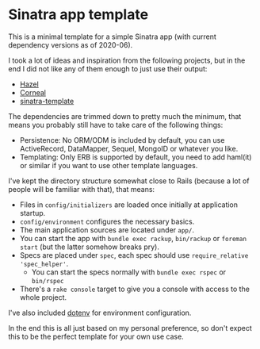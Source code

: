 # Sinatra app template

This is a minimal template for a simple Sinatra app (with current dependency versions as of 2020-06).

I took a lot of ideas and inspiration from the following projects, but in the end I did not like any of them enough to just use their output:
- [Hazel](https://github.com/c7/hazel)
- [Corneal](https://github.com/thebrianemory/corneal)
- [sinatra-template](https://github.com/zapnap/sinatra-template)

The dependencies are trimmed down to pretty much the minimum, that means you probably still have to take care of the following things:

- Persistence: No ORM/ODM is included by default, you can use ActiveRecord, DataMapper, Sequel, MongoID or whatever you like.
- Templating: Only ERB is supported by default, you need to add haml(it) or similar if you want to use other template languages.

I've kept the directory structure somewhat close to Rails (because a lot of people will be familiar with that), that means:

- Files in `config/initializers` are loaded once initially at application startup.
- `config/environment` configures the necessary basics.
- The main application sources are located under `app/`.
- You can start the app with `bundle exec rackup`, `bin/rackup` or `foreman start` (but the latter somehow breaks pry).
- Specs are placed under `spec`, each spec should use `require_relative 'spec_helper'`.
  - You can start the specs normally with `bundle exec rspec` or `bin/rspec`
- There's a `rake console` target to give you a console with access to the whole project.

I've also included [dotenv](https://github.com/bkeepers/dotenv) for environment configuration.

In the end this is all just based on my personal preference, so don't expect this to be the perfect template for your own use case.
